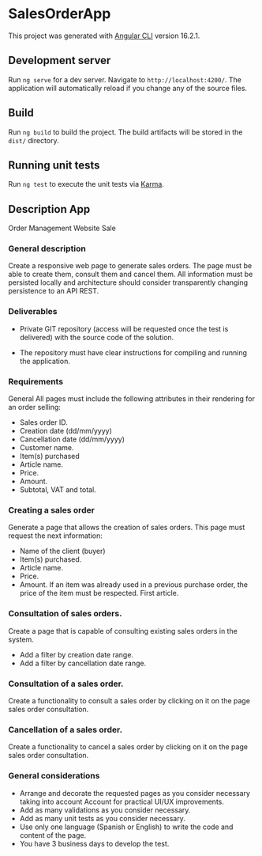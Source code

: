 # SalesOrderApp

This project was generated with [Angular CLI](https://github.com/angular/angular-cli) version 16.2.1.

## Development server

Run `ng serve` for a dev server. Navigate to `http://localhost:4200/`. The application will automatically reload if you change any of the source files.

## Build

Run `ng build` to build the project. The build artifacts will be stored in the `dist/` directory.

## Running unit tests

Run `ng test` to execute the unit tests via [Karma](https://karma-runner.github.io).

## Description App

Order Management Website
Sale

### General description

Create a responsive web page to generate sales orders. The page must be able to
create them, consult them and cancel them. All information must be persisted locally and
architecture should consider transparently changing persistence to an API
REST.

### Deliverables

- Private GIT repository (access will be requested once the test is delivered)
  with the source code of the solution.

* The repository must have clear instructions for compiling and running
  the application.

### Requirements

General
All pages must include the following attributes in their rendering for an order
selling:

- Sales order ID.
- Creation date (dd/mm/yyyy)
- Cancellation date (dd/mm/yyyy)
- Customer name.
- Item(s) purchased
- Article name.
- Price.
- Amount.
- Subtotal, VAT and total.

### Creating a sales order

Generate a page that allows the creation of sales orders. This page must request
the next information:

- Name of the client (buyer)
- Item(s) purchased.
- Article name.
- Price.
- Amount.
  If an item was already used in a previous purchase order, the price of the item must be respected.
  First article.

### Consultation of sales orders.

Create a page that is capable of consulting existing sales orders in the system.

- Add a filter by creation date range.
- Add a filter by cancellation date range.

### Consultation of a sales order.

Create a functionality to consult a sales order by clicking on it on the page
sales order consultation.

### Cancellation of a sales order.

Create a functionality to cancel a sales order by clicking on it on the page
sales order consultation.

### General considerations

- Arrange and decorate the requested pages as you consider necessary taking into account
  Account for practical UI/UX improvements.
- Add as many validations as you consider necessary.
- Add as many unit tests as you consider necessary.
- Use only one language (Spanish or English) to write the code and content
  of the page.
- You have 3 business days to develop the test.
